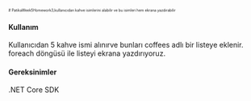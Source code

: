 <span style="font-size:0.5em;"># PatikaWeek5Homework3,kullanıcıdan kahve isimlerini alabilir ve bu isimleri hem ekrana yazdırabilir 
<H4>Kullanım</H4>
Kullanıcıdan 5 kahve ismi alınırve bunları coffees adlı bir listeye eklenir.<br>
foreach döngüsü ile listeyi ekrana yazdırıyoruz.<br>
<H4>Gereksinimler</H4>
.NET Core SDK<br>
</span>

